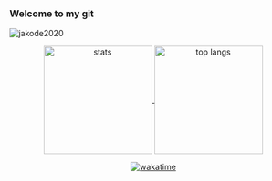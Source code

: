### Welcome to my git

<p align="left"> <img src="https://komarev.com/ghpvc/?username=jakode2020&color=blueviolet" alt="jakode2020" /> </p>

<p align="center">
  <a href="https://github-readme-stats.vercel.app">
    <img  align="center" src="https://github-readme-stats.vercel.app/api?username=jakode2020&count_private=true&show_icons=true&theme=dark" alt="stats" height="190">
  </a>
  <a href="https://github-readme-stats.vercel.app">
    <img  align="center" src="https://github-readme-stats.vercel.app/api/top-langs/?username=jakode2020&layout=compact&theme=dark" alt="top langs" height="190" >
  </a>
</p>

<p align="center"> 
  <a href="https://github-readme-stats.vercel.app" >
    <img  align="center" src="https://github-readme-stats.vercel.app/api/wakatime?username=jakode2020&theme=dark&layout=compact" alt="wakatime">
  </a>
</p>

